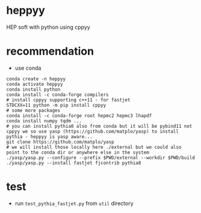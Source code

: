 # heppyy
HEP soft with python using cppyy 

# recommendation

- use conda
```
conda create -n heppyy
conda activate heppyy
conda install python
conda install -c conda-forge compilers
# install cppyy supporting c++11 - for fastjet
STDCXX=11 python -m pip install cppyy
# some more packages
conda install -c conda-forge root hepmc2 hepmc3 lhapdf
conda install numpy tqdm ...
# you can install pythia8 also from conda but it will be pybind11 not cppyy we so use yasp (https://github.com/matplo/yasp) to install pythia - heppyy is yasp aware...
git clone https://github.com/matplo/yasp
# we will install those locally here ./external but we could also point to the conda dir or anywhere else in the system
./yasp/yasp.py --configure --prefix $PWD/external --workdir $PWD/build
./yasp/yasp.py --install fastjet fjcontrib pythia8
```

# test

- run `test_pythia_fastjet.py` from `util` directory

